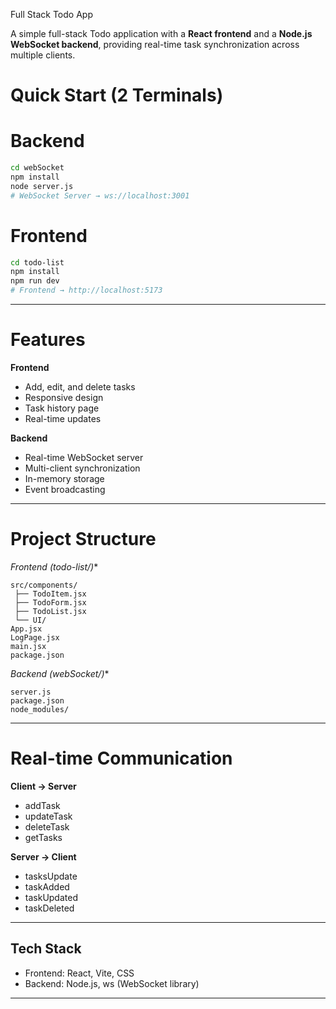  Full Stack Todo App

A simple full-stack Todo application with a **React frontend** and a **Node.js WebSocket backend**, providing real-time task synchronization across multiple clients.

# Quick Start (2 Terminals)

# Backend

```bash
cd webSocket
npm install
node server.js
# WebSocket Server → ws://localhost:3001
```

# Frontend

```bash
cd todo-list
npm install
npm run dev
# Frontend → http://localhost:5173
```

---

# Features

**Frontend**

* Add, edit, and delete tasks
* Responsive design
* Task history page
* Real-time updates

**Backend**

* Real-time WebSocket server
* Multi-client synchronization
* In-memory storage
* Event broadcasting

---

# Project Structure

*Frontend (todo-list/)**

```
src/components/
 ├── TodoItem.jsx
 ├── TodoForm.jsx
 ├── TodoList.jsx
 └── UI/
App.jsx
LogPage.jsx
main.jsx
package.json
```

*Backend (webSocket/)**

```
server.js
package.json
node_modules/
```

---

# Real-time Communication

**Client → Server**

* addTask
* updateTask
* deleteTask
* getTasks

**Server → Client**

* tasksUpdate
* taskAdded
* taskUpdated
* taskDeleted

---

## Tech Stack

* Frontend: React, Vite, CSS
* Backend: Node.js, ws (WebSocket library)

---

